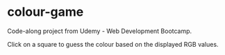 # colour-game
Code-along project from Udemy - Web Development Bootcamp.

Click on a square to guess the colour based on the displayed RGB values.
